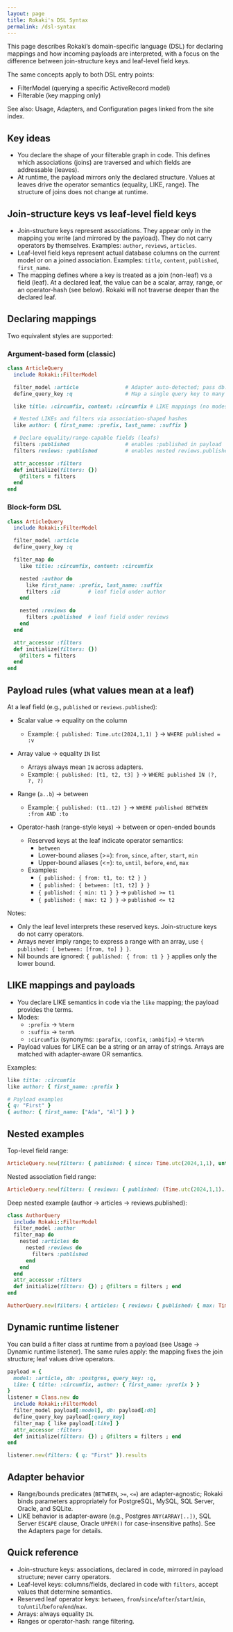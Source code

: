 ```yaml
---
layout: page
title: Rokaki's DSL Syntax
permalink: /dsl-syntax
---
```


This page describes Rokaki’s domain-specific language (DSL) for declaring mappings and how incoming payloads are interpreted, with a focus on the difference between join-structure keys and leaf-level field keys.

The same concepts apply to both DSL entry points:
- FilterModel (querying a specific ActiveRecord model)
- Filterable (key mapping only)

See also: Usage, Adapters, and Configuration pages linked from the site index.

## Key ideas

- You declare the shape of your filterable graph in code. This defines which associations (joins) are traversed and which fields are addressable (leaves).
- At runtime, the payload mirrors only the declared structure. Values at leaves drive the operator semantics (equality, LIKE, range). The structure of joins does not change at runtime.

## Join-structure keys vs leaf-level field keys

- Join-structure keys represent associations. They appear only in the mapping you write (and mirrored by the payload). They do not carry operators by themselves. Examples: `author`, `reviews`, `articles`.
- Leaf-level field keys represent actual database columns on the current model or on a joined association. Examples: `title`, `content`, `published`, `first_name`.
- The mapping defines where a key is treated as a join (non-leaf) vs a field (leaf). At a declared leaf, the value can be a scalar, array, range, or an operator-hash (see below). Rokaki will not traverse deeper than the declared leaf.

## Declaring mappings

Two equivalent styles are supported:

### Argument-based form (classic)

```ruby
class ArticleQuery
  include Rokaki::FilterModel

  filter_model :article               # Adapter auto-detected; pass db: if needed
  define_query_key :q                 # Map a single query key to many fields

  like title: :circumfix, content: :circumfix # LIKE mappings (no modes: option)

  # Nested LIKEs and filters via association-shaped hashes
  like author: { first_name: :prefix, last_name: :suffix }

  # Declare equality/range-capable fields (leafs)
  filters :published                  # enables :published in payload
  filters reviews: :published         # enables nested reviews.published

  attr_accessor :filters
  def initialize(filters: {})
    @filters = filters
  end
end
```

### Block-form DSL

```ruby
class ArticleQuery
  include Rokaki::FilterModel

  filter_model :article
  define_query_key :q

  filter_map do
    like title: :circumfix, content: :circumfix

    nested :author do
      like first_name: :prefix, last_name: :suffix
      filters :id         # leaf field under author
    end

    nested :reviews do
      filters :published  # leaf field under reviews
    end
  end

  attr_accessor :filters
  def initialize(filters: {})
    @filters = filters
  end
end
```

## Payload rules (what values mean at a leaf)

At a leaf field (e.g., `published` or `reviews.published`):

- Scalar value → equality on the column
  - Example: `{ published: Time.utc(2024,1,1) }` → `WHERE published = :v`

- Array value → equality `IN` list
  - Arrays always mean `IN` across adapters.
  - Example: `{ published: [t1, t2, t3] }` → `WHERE published IN (?, ?, ?)`

- Range (`a..b`) → between
  - Example: `{ published: (t1..t2) }` → `WHERE published BETWEEN :from AND :to`

- Operator-hash (range-style keys) → between or open-ended bounds
  - Reserved keys at the leaf indicate operator semantics:
    - `between`
    - Lower-bound aliases (>=): `from`, `since`, `after`, `start`, `min`
    - Upper-bound aliases (<=): `to`, `until`, `before`, `end`, `max`
  - Examples:
    - `{ published: { from: t1, to: t2 } }`
    - `{ published: { between: [t1, t2] } }`
    - `{ published: { min: t1 } }` → `published >= t1`
    - `{ published: { max: t2 } }` → `published <= t2`

Notes:
- Only the leaf level interprets these reserved keys. Join-structure keys do not carry operators.
- Arrays never imply range; to express a range with an array, use `{ published: { between: [from, to] } }`.
- Nil bounds are ignored: `{ published: { from: t1 } }` applies only the lower bound.

## LIKE mappings and payloads

- You declare LIKE semantics in code via the `like` mapping; the payload provides the terms.
- Modes:
  - `:prefix` → `%term`
  - `:suffix` → `term%`
  - `:circumfix` (synonyms: `:parafix`, `:confix`, `:ambifix`) → `%term%`
- Payload values for LIKE can be a string or an array of strings. Arrays are matched with adapter-aware OR semantics.

Examples:
```ruby
like title: :circumfix
like author: { first_name: :prefix }

# Payload examples
{ q: "First" }
{ author: { first_name: ["Ada", "Al"] } }
```

## Nested examples

Top-level field range:
```ruby
ArticleQuery.new(filters: { published: { since: Time.utc(2024,1,1), until: Time.utc(2024,6,30) } }).results
```

Nested association field range:
```ruby
ArticleQuery.new(filters: { reviews: { published: (Time.utc(2024,1,1)..Time.utc(2024,6,30)) } }).results
```

Deep nested example (author → articles → reviews.published):
```ruby
class AuthorQuery
  include Rokaki::FilterModel
  filter_model :author
  filter_map do
    nested :articles do
      nested :reviews do
        filters :published
      end
    end
  end
  attr_accessor :filters
  def initialize(filters: {}) ; @filters = filters ; end
end

AuthorQuery.new(filters: { articles: { reviews: { published: { max: Time.utc(2024,6,30) } } } }).results
```

## Dynamic runtime listener

You can build a filter class at runtime from a payload (see Usage → Dynamic runtime listener). The same rules apply: the mapping fixes the join structure; leaf values drive operators.

```ruby
payload = {
  model: :article, db: :postgres, query_key: :q,
  like: { title: :circumfix, author: { first_name: :prefix } }
}
listener = Class.new do
  include Rokaki::FilterModel
  filter_model payload[:model], db: payload[:db]
  define_query_key payload[:query_key]
  filter_map { like payload[:like] }
  attr_accessor :filters
  def initialize(filters: {}) ; @filters = filters ; end
end

listener.new(filters: { q: "First" }).results
```

## Adapter behavior

- Range/bounds predicates (`BETWEEN`, `>=`, `<=`) are adapter-agnostic; Rokaki binds parameters appropriately for PostgreSQL, MySQL, SQL Server, Oracle, and SQLite.
- LIKE behavior is adapter-aware (e.g., Postgres `ANY(ARRAY[..])`, SQL Server `ESCAPE` clause, Oracle `UPPER()` for case-insensitive paths). See the Adapters page for details.

## Quick reference

- Join-structure keys: associations, declared in code, mirrored in payload structure; never carry operators.
- Leaf-level keys: columns/fields, declared in code with `filters`, accept values that determine semantics.
- Reserved leaf operator keys: `between`, `from`/`since`/`after`/`start`/`min`, `to`/`until`/`before`/`end`/`max`.
- Arrays: always equality `IN`.
- Ranges or operator-hash: range filtering.
